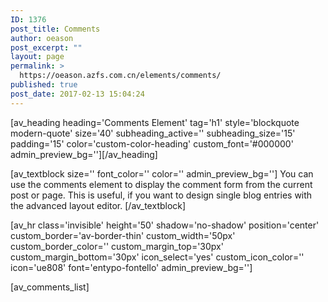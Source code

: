 ```yaml
---
ID: 1376
post_title: Comments
author: oeason
post_excerpt: ""
layout: page
permalink: >
  https://oeason.azfs.com.cn/elements/comments/
published: true
post_date: 2017-02-13 15:04:24
---
```

[av_heading heading='Comments Element' tag='h1' style='blockquote modern-quote' size='40' subheading_active='' subheading_size='15' padding='15' color='custom-color-heading' custom_font='#000000' admin_preview_bg=''][/av_heading]

[av_textblock size='' font_color='' color='' admin_preview_bg='']
You can use the comments element to display the comment form from the current post or page. This is useful, if you want to design single blog entries with the advanced layout editor.
[/av_textblock]

[av_hr class='invisible' height='50' shadow='no-shadow' position='center' custom_border='av-border-thin' custom_width='50px' custom_border_color='' custom_margin_top='30px' custom_margin_bottom='30px' icon_select='yes' custom_icon_color='' icon='ue808' font='entypo-fontello' admin_preview_bg='']

[av_comments_list]